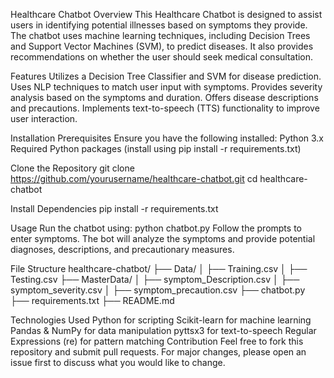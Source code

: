 Healthcare Chatbot
Overview
This Healthcare Chatbot is designed to assist users in identifying potential illnesses based on symptoms they provide. The chatbot uses machine learning techniques, including Decision Trees and Support Vector Machines (SVM), to predict diseases. It also provides recommendations on whether the user should seek medical consultation.

Features
Utilizes a Decision Tree Classifier and SVM for disease prediction.
Uses NLP techniques to match user input with symptoms.
Provides severity analysis based on the symptoms and duration.
Offers disease descriptions and precautions.
Implements text-to-speech (TTS) functionality to improve user interaction.

Installation
Prerequisites
Ensure you have the following installed:
Python 3.x
Required Python packages (install using pip install -r requirements.txt)

Clone the Repository
 git clone https://github.com/yourusername/healthcare-chatbot.git
 cd healthcare-chatbot
 
Install Dependencies
pip install -r requirements.txt

Usage
Run the chatbot using:
python chatbot.py
Follow the prompts to enter symptoms.
The bot will analyze the symptoms and provide potential diagnoses, descriptions, and precautionary measures.


File Structure
healthcare-chatbot/
├── Data/
│   ├── Training.csv
│   ├── Testing.csv
├── MasterData/
│   ├── symptom_Description.csv
│   ├── symptom_severity.csv
│   ├── symptom_precaution.csv
├── chatbot.py
├── requirements.txt
├── README.md

Technologies Used
Python for scripting
Scikit-learn for machine learning
Pandas & NumPy for data manipulation
pyttsx3 for text-to-speech
Regular Expressions (re) for pattern matching
Contribution
Feel free to fork this repository and submit pull requests. For major changes, please open an issue first to discuss what you would like to change.
